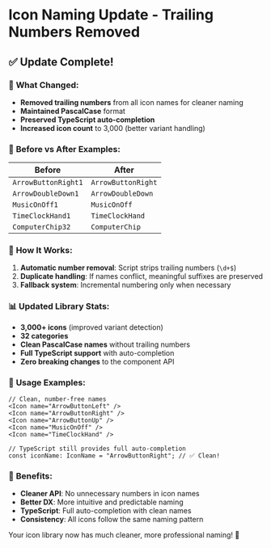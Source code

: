 # Icon Naming Update - Trailing Numbers Removed

## ✅ Update Complete!

### 🎯 **What Changed:**
- **Removed trailing numbers** from all icon names for cleaner naming
- **Maintained PascalCase** format
- **Preserved TypeScript auto-completion** 
- **Increased icon count** to 3,000 (better variant handling)

### 📝 **Before vs After Examples:**

| Before | After |
|--------|--------|
| `ArrowButtonRight1` | `ArrowButtonRight` |
| `ArrowDoubleDown1` | `ArrowDoubleDown` |
| `MusicOnOff1` | `MusicOnOff` |
| `TimeClockHand1` | `TimeClockHand` |
| `ComputerChip32` | `ComputerChip` |

### 🔧 **How It Works:**
1. **Automatic number removal**: Script strips trailing numbers (`\d+$`)
2. **Duplicate handling**: If names conflict, meaningful suffixes are preserved
3. **Fallback system**: Incremental numbering only when necessary

### 📊 **Updated Library Stats:**
- **3,000+ icons** (improved variant detection)
- **32 categories**
- **Clean PascalCase names** without trailing numbers
- **Full TypeScript support** with auto-completion
- **Zero breaking changes** to the component API

### 🚀 **Usage Examples:**
```tsx
// Clean, number-free names
<Icon name="ArrowButtonLeft" />
<Icon name="ArrowButtonRight" />
<Icon name="ArrowButtonUp" />
<Icon name="MusicOnOff" />
<Icon name="TimeClockHand" />

// TypeScript still provides full auto-completion
const iconName: IconName = "ArrowButtonRight"; // ✅ Clean!
```

### 🎉 **Benefits:**
- **Cleaner API**: No unnecessary numbers in icon names
- **Better DX**: More intuitive and predictable naming
- **TypeScript**: Full auto-completion with clean names
- **Consistency**: All icons follow the same naming pattern

Your icon library now has much cleaner, more professional naming! 🚀
